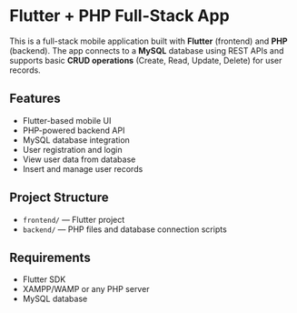 # Flutter + PHP Full-Stack App

This is a full-stack mobile application built with **Flutter** (frontend) and **PHP** (backend). The app connects to a **MySQL** database using REST APIs and supports basic **CRUD operations** (Create, Read, Update, Delete) for user records.

## Features
- Flutter-based mobile UI
- PHP-powered backend API
- MySQL database integration
- User registration and login
- View user data from database
- Insert and manage user records

## Project Structure
- `frontend/` — Flutter project
- `backend/` — PHP files and database connection scripts

## Requirements
- Flutter SDK
- XAMPP/WAMP or any PHP server
- MySQL database
